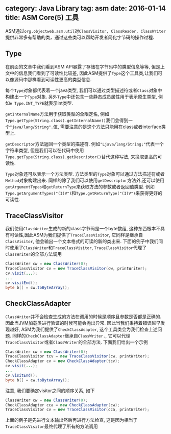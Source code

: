 category: Java Library
tag: asm
date: 2016-01-14
title: ASM Core(5) 工具
---
ASM通过`org.objectweb.asm.util`对`ClassVisitor, ClassReader, ClassWriter`提供非常多有帮助的类，通过这些类可以帮助开发者简化字节码的操作过程.

## Type
在前面的文章中我们看到ASM API暴露了存储在字节码中的类型信息等等, 但是上文中的信息我们看到了可读性比较差, 因此ASM提供了`Type`这个工具类,让我们可以像源码中那样看到可读性更高的类型信息.

每个`Type`对象都代表着一个java类型, 我们可以通过类型描述符或者`Class`对象中构建出一个`Type`对象. 另外`Type`中还包含一些静态成员属性用于表示原生类型, 例如`e Type.INT_TYPE`就表示int类型.

`getInternalName`方法用于获取类型的全限定名, 例如`Type.getType(String.class).getInternalName()`我们会得到一个`"java/lang/String".`值, 需要注意的是这个方法只能用在class或者interface类型上.

`getDescriptor`方法返回一个类型的描述符. 例如`"Ljava/lang/String;"`代表一个字符串类型, 但是我们可以在代码中使用`Type.getType(String.class).getDescriptor()`替代这种写法, 来换取更高的可读性. 

`Type`对象还可以表示一个方法类型. 方法类型的`Type`对象可以通过方法描述符或者`Method`对象构建出来. 同样的除了我们可以使用`getDescriptor`方法外,还可以使用`getArgumentTypes`和`getReturnType`来获取方法的参数或者返回值类型. 例如`Type.getArgumentTypes("(I)V")`和`Type.getReturnType("(I)V")`来获得更好的可读性.


## TraceClassVisitor
我们使用`ClassWriter`生成的新的class字节码是一个byte数组, 这种东西根本不具有可读性,因此ASM为我们提供了`TraceClassVisitor`, 它同样是继承自`ClassVisitor`, 他会输出一个文本格式的可读的新的类出来. 下面的例子中我们同时使用了`ClassWriter`和`TraceClassVisitor`, `TraceClassVisitor`代理了`ClassWriter`的全部方法调用
```java
ClassWriter cw = new ClassWriter(0);
TraceClassVisitor cv = new TraceClassVisitor(cw, printWriter);
cv.visit(...);
...
cv.visitEnd();
byte b[] = cw.toByteArray();
```

## CheckClassAdapter
`ClassWriter`并不会检查生成的方法在调用的时候是顺序且参数是否都是正确的. 因此当JVM加载类进行验证的时候可能会抛出异常. 因此当我们秉持着错误越早发现越好, ASM为我们提供了`CheckClassAdapter`, 这个工具类会为我们检查上述问题. 同样的`CheckClassAdapter`继承自`ClassWriter.`, 它可以代理`TraceClassVisitor`或者`ClassWriter`的全部方法. 下面我们给出一个示例
```java
ClassWriter cw = new ClassWriter(0);
TraceClassVisitor tcv = new TraceClassVisitor(cw, printWriter);
CheckClassAdapter cv = new CheckClassAdapter(tcv);
cv.visit(...);
...
cv.visitEnd();
byte b[] = cw.toByteArray();
```
注意, 我们要确定visitor之间的顺序关系, 如下
```java
ClassWriter cw = new ClassWriter(0);
CheckClassAdapter cca = new CheckClassAdapter(cw);
TraceClassVisitor cv = new TraceClassVisitor(cca, printWriter);
```
上面的例子是先进行文本输出然后再进行方法检查, 这是因为相当于`TraceClassVisitor`最终代理了所有的方法调用







